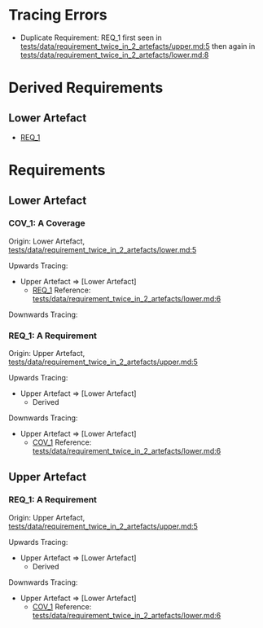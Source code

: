 

# Tracing Errors

*   Duplicate Requirement: REQ_1
    first seen in [tests/data/requirement_twice_in_2_artefacts/upper.md:5](../tests/data/requirement_twice_in_2_artefacts/upper.md?plain=1#L5)
    then again in [tests/data/requirement_twice_in_2_artefacts/lower.md:8](../tests/data/requirement_twice_in_2_artefacts/lower.md?plain=1#L8)


# Derived Requirements


## Lower Artefact

*   [REQ_1](#req_1-a-requirement "A Requirement")


# Requirements

## Lower Artefact

### COV_1: A Coverage

Origin: Lower Artefact, [tests/data/requirement_twice_in_2_artefacts/lower.md:5](../tests/data/requirement_twice_in_2_artefacts/lower.md?plain=1#L5)

Upwards Tracing:
*   Upper Artefact => [Lower Artefact]
    *   [REQ_1](#req_1-a-requirement "A Requirement")
        Reference: [tests/data/requirement_twice_in_2_artefacts/lower.md:6](../tests/data/requirement_twice_in_2_artefacts/lower.md?plain=1#L6)

Downwards Tracing:

### REQ_1: A Requirement

Origin: Upper Artefact, [tests/data/requirement_twice_in_2_artefacts/upper.md:5](../tests/data/requirement_twice_in_2_artefacts/upper.md?plain=1#L5)

Upwards Tracing:
*   Upper Artefact => [Lower Artefact]
    *   Derived

Downwards Tracing:
*   Upper Artefact => [Lower Artefact]
    *   [COV_1](#cov_1-a-coverage "A Coverage")
        Reference: [tests/data/requirement_twice_in_2_artefacts/lower.md:6](../tests/data/requirement_twice_in_2_artefacts/lower.md?plain=1#L6)
## Upper Artefact

### REQ_1: A Requirement

Origin: Upper Artefact, [tests/data/requirement_twice_in_2_artefacts/upper.md:5](../tests/data/requirement_twice_in_2_artefacts/upper.md?plain=1#L5)

Upwards Tracing:
*   Upper Artefact => [Lower Artefact]
    *   Derived

Downwards Tracing:
*   Upper Artefact => [Lower Artefact]
    *   [COV_1](#cov_1-a-coverage "A Coverage")
        Reference: [tests/data/requirement_twice_in_2_artefacts/lower.md:6](../tests/data/requirement_twice_in_2_artefacts/lower.md?plain=1#L6)
